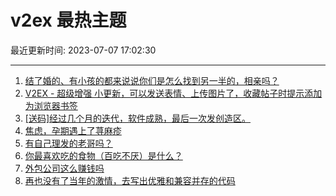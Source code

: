 # v2ex 最热主题

最近更新时间: 2023-07-07 17:02:30

--- 
1. [结了婚的、有小孩的都来说说你们是怎么找到另一半的，相亲吗？](https://www.v2ex.com/t/954745) 
2. [V2EX - 超级增强 小更新，可以发送表情、上传图片了，收藏帖子时提示添加为浏览器书签](https://www.v2ex.com/t/954772) 
3. [[送码]经过几个月的迭代，软件成熟，最后一次发创造区。](https://www.v2ex.com/t/954786) 
4. [焦虑，孕期遇上了荨麻疹](https://www.v2ex.com/t/954730) 
5. [有自己理发的老哥吗？](https://www.v2ex.com/t/954763) 
6. [你最喜欢吃的食物（百吃不厌）是什么？](https://www.v2ex.com/t/954826) 
7. [外包公司这么赚钱吗](https://www.v2ex.com/t/954760) 
8. [再也没有了当年的激情，去写出优雅和兼容并存的代码](https://www.v2ex.com/t/954784) 
